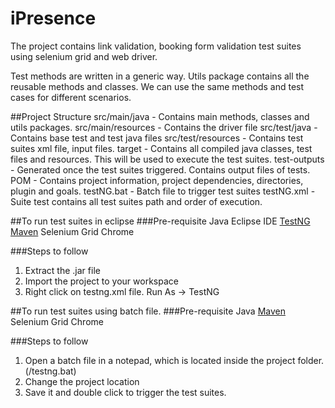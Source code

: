 # iPresence

The project contains link validation, booking form validation test suites using selenium grid and web driver.

Test methods are written in a generic way. Utils package contains all the reusable methods and classes. We can use the same methods and test cases for different scenarios.

##Project Structure
	src/main/java - Contains main methods, classes and utils packages.
	src/main/resources - Contains the driver file
	src/test/java - Contains base test and test java files
	src/test/resources - Contains test suites xml file, input files.
	target - Contains all compiled java classes, test files and resources. This will be used to execute the test suites.
	test-outputs - Generated once the test suites triggered. Contains output files of tests.
	POM - Contains project information, project dependencies, directories, plugin and goals.
	testNG.bat - Batch file to trigger test suites
	testNG.xml - Suite test contains all test suites path and order of execution.
	

##To run test suites in eclipse
###Pre-requisite
	Java
	Eclipse IDE
	[TestNG](https://testng.org/doc/eclipse.html)
	[Maven](https://testng.org/doc/maven.html)
	Selenium Grid Chrome
 
###Steps to follow
1. Extract the .jar file
2. Import the project to your workspace
3. Right click on testng.xml file. Run As -> TestNG

##To run test suites using batch file.
###Pre-requisite
	Java
	[Maven](https://maven.apache.org/install.html)
	Selenium Grid Chrome
	
###Steps to follow
1. Open a batch file in a notepad, which is located inside the project folder.(<Projectfolder>/testng.bat)
2. Change the project location
3. Save it and double click to trigger the test suites.



 